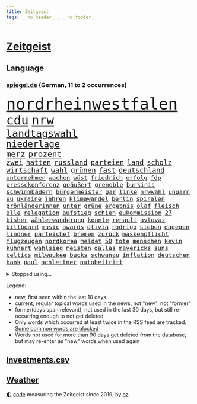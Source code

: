 ```yaml
---
title: Zeitgeist
tags: __no_header__, __no_footer__
---
```


# [Zeitgeist](https://oliz.io/zeitgeist/)

## Language

<h3><a href="https://www.spiegel.de" target="_blank">spiegel.de</a> (German, 11 to 2 occurrences)</h3>
<p style="font-family:monospace">
<span style="font-size:32pt"><a href="news_links.html#nordrheinwestfalen" class="current">nordrheinwestfalen</a></span>
<br>
<span style="font-size:25pt"><a href="news_links.html#cdu" class="current">cdu</a></span>
<span style="font-size:25pt"><a href="news_links.html#nrw" class="current">nrw</a></span>
<br>
<span style="font-size:20pt"><a href="news_links.html#landtagswahl" class="current">landtagswahl</a></span>
<br>
<span style="font-size:18pt"><a href="news_links.html#niederlage" class="current">niederlage</a></span>
<br>
<span style="font-size:16pt"><a href="news_links.html#merz" class="current">merz</a></span>
<span style="font-size:16pt"><a href="news_links.html#prozent" class="current">prozent</a></span>
<br>
<span style="font-size:14pt"><a href="news_links.html#zwei" class="current">zwei</a></span>
<span style="font-size:14pt"><a href="news_links.html#hatten" class="current">hatten</a></span>
<span style="font-size:14pt"><a href="news_links.html#russland" class="current">russland</a></span>
<span style="font-size:14pt"><a href="news_links.html#parteien" class="current">parteien</a></span>
<span style="font-size:14pt"><a href="news_links.html#land" class="current">land</a></span>
<span style="font-size:14pt"><a href="news_links.html#scholz" class="current">scholz</a></span>
<span style="font-size:14pt"><a href="news_links.html#wirtschaft" class="current">wirtschaft</a></span>
<span style="font-size:14pt"><a href="news_links.html#wahl" class="current">wahl</a></span>
<span style="font-size:14pt"><a href="news_links.html#grünen" class="current">grünen</a></span>
<span style="font-size:14pt"><a href="news_links.html#fast" class="current">fast</a></span>
<span style="font-size:14pt"><a href="news_links.html#deutschland" class="current">deutschland</a></span>
<br>
<span style="font-size:12pt"><a href="news_links.html#unternehmen" class="current">unternehmen</a></span>
<span style="font-size:12pt"><a href="news_links.html#wochen" class="current">wochen</a></span>
<span style="font-size:12pt"><a href="news_links.html#wüst" class="current">wüst</a></span>
<span style="font-size:12pt"><a href="news_links.html#friedrich" class="current">friedrich</a></span>
<span style="font-size:12pt"><a href="news_links.html#erfolg" class="current">erfolg</a></span>
<span style="font-size:12pt"><a href="news_links.html#fdp" class="current">fdp</a></span>
<span style="font-size:12pt"><a href="news_links.html#pressekonferenz" class="current">pressekonferenz</a></span>
<span style="font-size:12pt"><a href="news_links.html#geäußert" class="current">geäußert</a></span>
<span style="font-size:12pt"><a href="news_links.html#grenoble" class="new">grenoble</a></span>
<span style="font-size:12pt"><a href="news_links.html#burkinis" class="new">burkinis</a></span>
<span style="font-size:12pt"><a href="news_links.html#schwimmbädern" class="new">schwimmbädern</a></span>
<span style="font-size:12pt"><a href="news_links.html#bürgermeister" class="current">bürgermeister</a></span>
<span style="font-size:12pt"><a href="news_links.html#gar" class="current">gar</a></span>
<span style="font-size:12pt"><a href="news_links.html#linke" class="current">linke</a></span>
<span style="font-size:12pt"><a href="news_links.html#nrwwahl" class="current">nrwwahl</a></span>
<span style="font-size:12pt"><a href="news_links.html#ungarn" class="current">ungarn</a></span>
<span style="font-size:12pt"><a href="news_links.html#eu" class="current">eu</a></span>
<span style="font-size:12pt"><a href="news_links.html#ukraine" class="current">ukraine</a></span>
<span style="font-size:12pt"><a href="news_links.html#jahren" class="current">jahren</a></span>
<span style="font-size:12pt"><a href="news_links.html#klimawandel" class="current">klimawandel</a></span>
<span style="font-size:12pt"><a href="news_links.html#berlin" class="current">berlin</a></span>
<span style="font-size:12pt"><a href="news_links.html#spiralen" class="new">spiralen</a></span>
<span style="font-size:12pt"><a href="news_links.html#grönländerinnen" class="new">grönländerinnen</a></span>
<span style="font-size:12pt"><a href="news_links.html#unter" class="current">unter</a></span>
<span style="font-size:12pt"><a href="news_links.html#grüne" class="current">grüne</a></span>
<span style="font-size:12pt"><a href="news_links.html#ergebnis" class="current">ergebnis</a></span>
<span style="font-size:12pt"><a href="news_links.html#olaf" class="current">olaf</a></span>
<span style="font-size:12pt"><a href="news_links.html#fleisch" class="current">fleisch</a></span>
<span style="font-size:12pt"><a href="news_links.html#alle" class="current">alle</a></span>
<span style="font-size:12pt"><a href="news_links.html#relegation" class="new">relegation</a></span>
<span style="font-size:12pt"><a href="news_links.html#aufstieg" class="current">aufstieg</a></span>
<span style="font-size:12pt"><a href="news_links.html#schien" class="current">schien</a></span>
<span style="font-size:12pt"><a href="news_links.html#eukommission" class="current">eukommission</a></span>
<span style="font-size:12pt"><a href="news_links.html#27" class="current">27</a></span>
<span style="font-size:12pt"><a href="news_links.html#bisher" class="current">bisher</a></span>
<span style="font-size:12pt"><a href="news_links.html#wählerwanderung" class="current">wählerwanderung</a></span>
<span style="font-size:12pt"><a href="news_links.html#konnte" class="current">konnte</a></span>
<span style="font-size:12pt"><a href="news_links.html#renault" class="current">renault</a></span>
<span style="font-size:12pt"><a href="news_links.html#avtovaz" class="new">avtovaz</a></span>
<span style="font-size:12pt"><a href="news_links.html#billboard" class="new">billboard</a></span>
<span style="font-size:12pt"><a href="news_links.html#music" class="current">music</a></span>
<span style="font-size:12pt"><a href="news_links.html#awards" class="current">awards</a></span>
<span style="font-size:12pt"><a href="news_links.html#olivia" class="new">olivia</a></span>
<span style="font-size:12pt"><a href="news_links.html#rodrigo" class="new">rodrigo</a></span>
<span style="font-size:12pt"><a href="news_links.html#sieben" class="current">sieben</a></span>
<span style="font-size:12pt"><a href="news_links.html#dagegen" class="current">dagegen</a></span>
<span style="font-size:12pt"><a href="news_links.html#lindner" class="current">lindner</a></span>
<span style="font-size:12pt"><a href="news_links.html#parteichef" class="current">parteichef</a></span>
<span style="font-size:12pt"><a href="news_links.html#bremen" class="current">bremen</a></span>
<span style="font-size:12pt"><a href="news_links.html#zurück" class="current">zurück</a></span>
<span style="font-size:12pt"><a href="news_links.html#maskenpflicht" class="current">maskenpflicht</a></span>
<span style="font-size:12pt"><a href="news_links.html#flugzeugen" class="current">flugzeugen</a></span>
<span style="font-size:12pt"><a href="news_links.html#nordkorea" class="current">nordkorea</a></span>
<span style="font-size:12pt"><a href="news_links.html#meldet" class="current">meldet</a></span>
<span style="font-size:12pt"><a href="news_links.html#50" class="current">50</a></span>
<span style="font-size:12pt"><a href="news_links.html#tote" class="current">tote</a></span>
<span style="font-size:12pt"><a href="news_links.html#menschen" class="current">menschen</a></span>
<span style="font-size:12pt"><a href="news_links.html#kevin" class="current">kevin</a></span>
<span style="font-size:12pt"><a href="news_links.html#kühnert" class="new">kühnert</a></span>
<span style="font-size:12pt"><a href="news_links.html#wahlsieg" class="new">wahlsieg</a></span>
<span style="font-size:12pt"><a href="news_links.html#meisten" class="current">meisten</a></span>
<span style="font-size:12pt"><a href="news_links.html#dallas" class="current">dallas</a></span>
<span style="font-size:12pt"><a href="news_links.html#mavericks" class="current">mavericks</a></span>
<span style="font-size:12pt"><a href="news_links.html#suns" class="current">suns</a></span>
<span style="font-size:12pt"><a href="news_links.html#celtics" class="current">celtics</a></span>
<span style="font-size:12pt"><a href="news_links.html#milwaukee" class="new">milwaukee</a></span>
<span style="font-size:12pt"><a href="news_links.html#bucks" class="new">bucks</a></span>
<span style="font-size:12pt"><a href="news_links.html#schwanau" class="new">schwanau</a></span>
<span style="font-size:12pt"><a href="news_links.html#inflation" class="current">inflation</a></span>
<span style="font-size:12pt"><a href="news_links.html#deutschen" class="current">deutschen</a></span>
<span style="font-size:12pt"><a href="news_links.html#bank" class="current">bank</a></span>
<span style="font-size:12pt"><a href="news_links.html#paul" class="current">paul</a></span>
<span style="font-size:12pt"><a href="news_links.html#achleitner" class="new">achleitner</a></span>
<span style="font-size:12pt"><a href="news_links.html#natobeitritt" class="current">natobeitritt</a></span>
</p>
<details>
<summary>Stopped using...</summary>
<p class="former" style="font-size:12pt">
manöver(571) regel(571) stecken(571) eskalation(570) nachfolge(570) uhr(570) ausländische(569) geholt(569) massiver(569) sicherheitsbehörden(569) asche(568) beantragen(568) beeinflussen(568) gefüllt(568) kanzlerin(568) liege(568) scheidet(568) toni(568) 6(567) bestreitet(567) britischer(567) energien(567) erfahren(567) früherer(567) kriminelle(567) nachwuchs(567) strafmaßnahmen(567) verwendet(567) überlebt(567) 50000(566) attackieren(566) aufmerksamkeit(566) babys(566) billionen(566) d(566) froh(566) gewaltige(566) gäste(566) kündigung(566) liste(566) maria(566) mütter(566) verhältnis(566) atlantik(565) krankenhäuser(565) körper(565) maß(565) organisationen(565) pferd(565) rainer(565) rechtsextremismus(565) scheiterte(565) schweigt(565) spanier(565) vergeben(565) versprach(565) zurückkehren(565) 130(564) atmosphäre(564) brücke(564) coronawelle(564) co₂(564) ddr(564) gekostet(564) jung(564) lehnen(564) verlängerung(564) verschärfung(564) versäumnisse(564) 400(563) ausfallen(563) erholung(563) gesagt(563) jahrzehnte(563) kritisierte(563) portugal(563) stets(563) street(563) taten(563) belarussischen(562) brauchte(562) drohungen(562) hintergründe(562) selben(562) stück(562) tore(562) verdächtiger(562) vorher(562) weder(562) zählen(562) csuchef(561) entwurf(561) gelassen(561) hans(561) hölle(561) kriminellen(561) neueste(561) peru(561) rassistischer(561) reißt(561) schwester(561) standort(561) verhängen(561) dadurch(560) eugh(560) kochinstituts(560) nutzte(560) rettungskräfte(560) sensation(560) system(560) texas(560) tieren(560) eilish(559) erheblich(559) erwartungen(559) gebrochen(559) impfstoff(559) infektion(559) lakers(559) leichte(559) lüge(559) lügen(559) sichern(559) smith(559) verbrechen(559) vertrauen(559) werbung(559) anbieter(558) august(558) digitaler(558) park(558) taiwan(558) verwirrung(558) werke(558) wiederholt(558) angenommen(557) botschaften(557) finanzieren(557) ministerpräsidenten(557) norbert(557) philip(557) schnelltests(557) schwindet(557) verlauf(557) zwischenzeitlich(557) 2011(556) berät(556) bezahlt(556) bundesstaat(556) meint(556) schlimmste(556) viertelfinale(556) wende(556) e(555) siegen(555) bestehen(554) goldenen(554) mode(554) razzien(554) demokratische(553) frische(553) hotels(553) härter(553) netanyahu(553) seltsame(553) solange(553) verbände(553) kryptowährung(552) verfehlt(552) 2030(551) angerichtet(551) möglicherweise(551) neuauflage(551) marsch(550) testet(550) wiederholen(550) erwischt(549) konsum(549) staffel(549) 600(548) emissionen(548) gefangene(548) gesundheitsministerium(548) stadion(548) impfungen(547) überschwemmungen(547) deutsches(546) gold(546) varianten(546) monats(545) tiefen(545) rettete(544) wind(544) gehörte(542) verwickelt(542) vorne(542) gewahrsam(541) gouverneur(541) hackerangriff(540) rose(540) tennisprofi(540) hoffnungen(538) impfstoffe(538) nationalen(538) saintgermain(536) sydney(536) syrer(536) verkürzt(536) kapitel(533) wandel(533) stört(531) hinterlässt(529) iranischen(529) jurist(529) grünenchefin(528) schock(527) afrikas(526) gerieten(526) verlegen(526) olympia(523) rückblick(523) sophie(523) vorgenommen(522) kanadas(518) prägte(518) anderswo(517) massaker(517) zdf(517) staatsoberhaupt(515) eingeräumt(514) ausgaben(512) topspiel(511) weltmeisterschaft(507) bundespräsidenten(505) mehren(505) fotografieren(504) koblenz(504) ärmelkanal(502) heimsieg(500) rätseln(500) ausweg(497) brutalen(491) sachen(491) befunden(490) flogen(489) geheime(489) abhilfe(486) überwiegend(484) coronawochenüberblick(483) mangelnde(480) uskapitol(477) 95(459) technische(459) glasgow(458) langjährige(458) bestens(454) ungemütlich(439) extremwetter(437) behindern(436) 20jährige(427) bahnverkehr(425) worüber(420) orte(402) untermauert(399) 250(378) verlag(375) höchster(374) financial(365) umständen(362) raumfahrt(352) holz(349) richteten(348) auszeichnung(347) genesen(347) vorreiter(341) freigegeben(339) pop(332) jahresende(327) flohen(326) serbien(326) müll(323) erlebnisse(321) ausgestellt(320) bürgern(320) individuelle(318) 01(317) parkplatz(316) mangelware(314) fluggesellschaften(310) naftali(310) entsorgt(309) erhöhte(307) ernstfall(307) peters(307) traditionelle(306) naht(304) urteilte(302) 1962(301) kroatien(301) eingriff(299) gegenspieler(298) schrumpft(298) zusammengestoßen(298) drohnen(297) kämpften(297) verharmlost(297) verheerende(297) 160(295) norwegische(295) auslaufen(294) europol(294) verwandten(293) schließung(290) 72(289) 1997(287) axel(286) gorillas(286) 33jährige(282) selbstkritisch(282) intendant(280) rt(280) blind(279) lebten(272) fällig(271) beliebte(267) debattieren(267) gesund(266) handelsverband(266) traten(266) supermärkte(265) kollision(264) lebron(264) beeinträchtigt(262) krisenmanagement(260) badenbaden(259) marsalek(259) berühmteste(255) bewahrt(255) gesammelt(255) unterdrückung(255) erkenntnissen(254) lebenden(253) moritz(253) grand(252) regnet(252) one(251) genervt(250) zivile(248) hansjoachim(247) verzockt(247) heiße(246) nouripour(246) verstecken(241) 05(238) kohleausstieg(238) göringeckardt(237) kritischen(237) papiere(237) world(234) masters(233) nadine(233) springer(232) diebe(230) mitmachen(228) holstein(225) protokoll(224) regale(224) katrin(223) koalitionsvertrag(223) virginia(223) weltberühmt(222) zeitgleich(221) satt(220) wittert(219) überfallen(219) geburtstagsfeier(216) zusehen(216) anheben(215) lotto(215) nikita(214) vorteil(214) ausgetauscht(213) medwedew(213) nfl(213) renten(212) saarbrücken(212) umgebracht(212) emotionen(208) hell(208) kursieren(208) rechtsradikale(208) 1991(207) denkbar(205) briefe(203) durchschnittlich(202) erfolgen(202) gefälschtem(202) älteste(202) beeinflusst(201) vornehmen(201) ice(200) 20jährigen(199) adam(199) natostaaten(199) follower(198) jesse(198) wichtiges(198) berlinbrandenburg(197) grünenspitze(197) erneuerbaren(196) suizid(195) bettina(194) hitzewellen(194) raketenabwehr(194) asylbewerber(193) einschätzungen(191) nachziehen(191) zulauf(191) mannschaften(189) kälte(188) kredite(186) geheimdienste(183) grauen(183) menschlichkeit(183) sauer(183) schlimme(181) wirtschaftsforscher(181) scherz(180) damaligen(179) hinrichtung(177) siegerin(177) aaron(176) gezielten(176) hals(176) medienkonzern(174) coronapatienten(173) geopolitische(173) auschwitz(171) ampelpartner(170) swr(170) idioten(169) valencia(168) westlicher(168) bayernstar(167) bundestagsvizepräsidentin(167) klimaneutralität(166) zimmermann(166) konzentration(165) generationen(164) topspieler(164) wundern(162) gegentore(161) wach(161) airlines(160) regierungen(160) wissenschaftlichen(160) christiane(159) empfindliche(158) sammlung(158) stürzten(158) schärfere(157) qualität(156) schienen(156) wetten(156) gestiegene(155) staatsstreich(155) befreite(154) khan(154) zehnjähriger(154) bosnienherzegowina(153) hohes(153) angeblicher(152) fassen(151) söldnern(151) formel1saison(148) strafstoß(148) verglich(148) diskussionen(147) flüchtling(147) aston(145) kursiert(145) rauschgift(145) morddrohungen(144) erwägen(143) meteorologen(143) 107(141) organisatoren(141) überlastet(140) glamour(139) menschenrechtslage(137) 87(135) allgemeinen(135) dopings(135) faktor(135) mondes(135) friert(134) schwimmende(134) zugelassene(134) teuerung(133) wecken(133) atomverhandlungen(131) diplomatisch(131) klappt(130) pink(130) stimmte(130) betonte(129) marieagnes(129) nancy(129) personalnot(129) coviderkrankung(128) schärfste(128) surfer(128) totschlags(128) 33jährigen(127) schwerwiegender(127) bemerkenswerte(126) erbeuten(126) gefühle(125) muscheln(125) impfausweis(124) verschleppung(124) busse(123) herausragenden(123) problematisch(123) curry(122) geflohene(122) klara(122) klettern(122) sicherheitslücke(122) südpazifik(122) wahnsinn(122) mühen(121) pool(121) antrittsbesuch(120) downing(120) masepin(120) watzke(120) kanye(119) lebenswerk(119) offenbarte(119) rennstall(119) militärbündnis(117) schneefall(117) solar(117) berger(116) beschwört(116) rechner(116) ukraines(116) brunner(115) eingegangen(115) marvin(115) gewaltigen(114) kollege(114) kremls(114) kriterien(114) anpassungen(113) franco(113) haderte(113) spielplan(113) alleingelassen(112) auswanderer(112) paartherapeutin(112) zusammengezogen(111) beherrscht(110) influencerin(110) verkehrsunfall(110) verringern(110) dahintersteckt(109) lastwagenfahrer(109) normalen(109) aktionismus(108) kaczyński(108) beschaffung(107) dreyer(106) knüpft(106) konsulat(106) malu(106) männlichen(106) rheinlandpfälzische(106) zehnmal(106) christen(105) vettel(105) zusammengefasst(105) allzu(104) drangsaliert(104) gefühlen(104) haftbefehle(104) lebensmittelpreise(104) hilflos(103) maskentragen(103) staatsfernsehen(103) verbrechern(103) reiches(102) ausgeschlagen(101) finanzschwache(101) geywitz(101) impfpflichtdebatte(101) lehrermangel(101) sicherheitsrates(101) zerfallen(101) grünem(100) mutmaßlichem(100) liebte(99) millionäre(98) nirvana(98) schimpansen(98) spaltung(98) vorsätze(98) belastungen(97) flaggschiff(96) geschenk(96) muslimische(96) nahrungsmittel(96) coronainfizierten(95) medienanstalt(95) bunt(94) erneuert(94) malis(94) brandanschlag(93) handelte(93) anhand(92) herzattacke(92) vergleichsweise(91) vielzahl(91) anklagepunkten(90) anstrengungen(90) populär(90) reuters(90) steueroase(90) aufgedeckt(89) bronx(89) angestiegen(88) süßigkeiten(88) tempolimit(88) trick(88) verwüsten(88) 82jährige(87) frachtcontainer(87) klimaschädliche(87) methan(87) mv(87) siebenjährige(87) veteranen(87) einmarschieren(86) knappes(86) repariert(86) schlimmere(86) vitali(86) filmemacher(85) justizministerium(85) kurioser(85) emotionalen(84) gütern(84) influencerinnen(84) kontaktverfolgung(84) provozierte(84) ramona(84) soloselbstständige(84) wundert(84) überzeugung(84) columbus(83) diebesgut(83) gemeinsamkeit(83) joggen(83) kontrollverlust(83) strände(83) grünenführung(82) isolieren(82) massenmord(82) notfallversorgung(82) schüttelte(82) inselgruppe(81) leistungsträger(81) nachwirkungen(81) plündern(81) rollo(81) 2014(80) unterschlagen(80) verdienst(80) geschworenen(79) gespürt(79) kernkraftwerke(79) ustalent(79) zugutekommen(79) aufhören(78) berlusconi(78) besprachen(78) entschlossenheit(78) hollywoodstars(78) neubauten(78) salah(78) silvio(78) unicef(78) uscomedian(78) à(78) gedemütigt(77) premierministerin(77) thyssenkrupp(77) verkraften(77) zweistellige(77) unwohl(76) verenden(76) verfügbaren(76) 21jährige(75) 55jährigen(75) experiment(75) extremisten(75) müsst(75) nürnberger(75) ungewohnte(75) beckham(74) fürchtete(74) pfeiffer(74) schätzt(74) elefanten(73) sprengsatz(73) verkehrskontrolle(73) anhalten(72) westafrika(72) asylsuchende(71) jugendstrafe(71) kapitols(71) lasten(71) risikogruppen(71) vergewaltigte(71) 37jährigen(70) bnd(70) heimischen(70) nestlé(70) sehnt(70) weltlage(70) anzahl(69) ausbildungsverträge(69) begingen(69) silber(69) stromausfälle(69) eautoprämie(68) kylian(68) mbappé(68) prognostizieren(68) schwanken(68) eingeplant(67) inhalten(67) rené(67) funk(66) konkurrentin(66) niemanden(66) notunterkünfte(66) 80jährige(65) abdeslam(65) englands(65) frühlings(65) millionenbeträge(65) teamwettbewerb(65) abstoßen(64) anfangszeit(64) bankkunden(64) bretagne(64) favoritinnen(64) gebühren(64) systemen(64) vereinbarungen(64) ausgeweitet(63) mitgliedern(63) stabschef(63) stoffe(63) versagen(63) 03(62) raubes(62) ritt(62) exsoldaten(61) fußballwelt(61) kirchen(61) schriftliche(61) baustein(60) dopingfall(60) gegendemonstranten(60) gesprächsangebot(60) hagelt(60) jackson(60) oxford(60) projekten(60) schwarzmeerflotte(60) verwandt(60) anschlagspläne(59) erhoffen(59) umzusetzen(59) wirtschaften(59) abgestimmt(58) gefolgt(58) lehnte(58) zeilen(58) jennifer(57) saied(57) schneeregen(57) bidenregierung(56) heidenheim(56) sondiert(56) 37jähriger(55) abgezogen(55) container(55) geldwäscheverdachtsfälle(55) halbzeit(55) klum(55) komiker(55) sees(54) stabil(54) kommerzielle(53) kappen(52) leyens(52) sterbehilfe(52) verblüfft(52) 1100(51) noble(51) seenotretter(51) versprechungen(51) domröse(50) exnatogeneral(50) hanslothar(50) ost(50) plastik(50) ratlos(50) 95jährige(49) a7(49) bundeskabinett(49) erforschen(49) ermuntert(49) hagelschauers(49) samuel(49) schneiden(49) swingerklub(49) verlangten(49) bekanntwerden(48) gelegen(48) sekretärin(48) simpsons(48) stürmischen(48) zögerte(48) freizeitpark(47) profitierte(47) rückblickend(47) trickst(47) willens(47) zeuge(47) abramowitsch(46) außenpolitische(46) delegation(46) fünften(46) schockierte(46) schreckliche(46) taktischen(46) ukrainefeldzug(46) 2035(45) angepöbelt(45) beizutreten(45) erlebnissen(45) gardasee(45) sanktion(45) untereinander(45) 59jähriger(44) altenpfleger(44) fatale(44) hauptdarsteller(44) lobbyregister(44) omikronsubtyp(44) selenskyjregierung(44) ankommt(43) gepanzerte(43) glaubte(43) mangelhaft(43) produktionsstopp(43) rüstungsprojekte(43) starkregen(43) verliehen(43) ausschalten(42) beschuldigten(42) bobic(42) eingetroffen(42) fatal(42) fredi(42) infektiologin(42) nukleare(42) regalen(42) studio(42) titelchancen(42) todesopfers(42) wiedereinführung(42) wohnhäuser(42) alisher(41) anwendung(41) bekundet(41) bindung(41) dilbar(41) mateusz(41) morawiecki(41) niedergestochen(41) oligarchenjacht(41) passe(41) sorokin(41) sponsoren(41) statistisches(41) tanken(41) östlichen(41) abstiegsbedrohte(40) energielieferungen(40) jochen(40) natalia(40) usverteidigungsministerium(40) zugriff(40) bröckelt(39) degen(39) iaeachef(39) jenen(39) mariano(39) massenschlägerei(39) nächte(39) power(39) afghanen(38) gru(38) belgrad(37) bombardierte(37) exfreundin(37) höhenlagen(37) kooperationen(37) vertraut(37) iowa(36) schutt(36) unomenschenrechtsrat(36) vorziehen(36) wappnen(36) bewegenden(35) duo(35) versetzen(35) biathlet(34) bundestrainerin(34) coronakennzahlen(34) iwan(34) luftbrücke(34) rinder(34) unterhalten(34) 1977(33) boni(33) bundesfamilienministerin(33) koch(33) komplexen(33) kürzester(33) unfällen(33) zerstörungen(33) chemiewaffeneinsatz(32) chemische(32) ehemaligem(32) energieembargo(32) hochwasserkatastrophe(32) neuendorf(32) geschlossenen(31) günstige(31) sachs(31) ahr(30) chemiewaffen(30) drücken(30) hauchdünn(30) quebec(30) schnellere(30) weltmeisters(30) westküste(30) wladmir(30) flüchtlingsheim(29) gelassenheit(29) herstellern(29) invasionsarmee(29) kombattanten(29) teilerfolg(29) unterkunft(29) verbandes(29) vorschriften(29) abstiegsplatz(28) dokumentieren(28) dreierpack(28) großhändler(28) hamsterkäufe(28) neymar(28) verfügt(28) ablöse(27) chemischer(27) fed(27) obduktion(27) raketenangriff(27) revolutionsgarden(27) verwüstungen(26) übersetzt(26) auffälligen(25) befristetes(25) absprung(24) achtes(24) ambivalent(24) ausgedient(24) endpunkt(24) gaststätten(24) abgrund(23) ferraripilot(23) g20(23) hauptgewinn(23) mechaniker(23) nebenwirkungen(23) bekunden(22) bürgerkriegs(22) championsleagueviertelfinale(22) karim(22) nachgelegt(22) angetreten(21) freundinnen(21) grundordnung(21) kalt(21) natomitglied(21) sardinien(21) sound(21) zusammenleben(21) zweifelhaft(21) erwischen(20) leugnet(20) unterscheidet(20) merke(19) messungen(19) my(19) neuneuroticket(19) umsteigen(19) verweis(19) zwangsarbeit(19) indem(18) iron(18) menschenrechtsorganisationen(18) tvsenders(18) umentschieden(18) verfolgung(18) abzusetzen(17) bauten(17) emporkömmling(17) fahrlehrer(17) friedensvertrag(17) paddeln(17) schiefgelaufen(17) stalin(17) dome(16) gerüstet(16) landwirt(16) nulltarif(16) schweriner(16) staatstragend(16) wmqualifikation(16) wärmer(16) aufzunehmen(15) coronamaskenpflicht(15) familienleben(15) insolvenzverschleppung(15) isch(15) lungenembolie(15) schutzmaßnahme(15) sonnensystem(15) aufhört(14) entfernten(14) hartnäckig(14) kommunizieren(14) notwendigkeit(14) studienergebnisse(14) übernachten(14) besorgniserregend(13) enthielten(13) gelenkt(13) registrierte(13) zweifelt(13) öffentlicher(13) dfl(12) entsprechend(12) öpnv(12) dir(11) hurtigruten(11) neutralität(11) ohrfeigeneklat(11) schlachtfeld(11) weiterkommen(11)
</p>
</details>
<p>Legend:
<ul>
<li><span class="new">new</span>, first seen within the last 10 days</li>
<li><span class="current">current</span>, regular topical words used in the news, not "new", not "former"</li>
<li><span class="former">former(days span relevant)</span>, not used in the last 30 days, but still re-occurring enough to not get deleted</li>
<li>Only words which occurred at least twice in the RSS feed are tracked. <a href="language/filters.py">Some common words are blocked</a></li>
<li>Words not used for more than 90 days get deleted from the database, but may re-enter as "new" words when used again</li>
</ul>
</p>

## [Investments](investments.html)[.csv](investments.csv)

## [Weather](weather.html)

<footer>
<a href="javascript:toggleTheme()" class="nav">🌓</a>
<a href="https://github.com/ooz/zeitgeist">code</a> measuring the Zeitgeist since 2019, by <a href="https://oliz.io">oz</a>
</footer>
